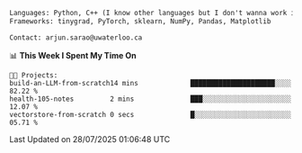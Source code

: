 ```txt
Languages: Python, C++ (I know other languages but I don't wanna work in em)
Frameworks: tinygrad, PyTorch, sklearn, NumPy, Pandas, Matplotlib

Contact: arjun.sarao@uwaterloo.ca
```

<!--START_SECTION:waka-->
📊 **This Week I Spent My Time On** 

```text
🐱‍💻 Projects: 
build-an-LLM-from-scratch14 mins             █████████████████████░░░░   82.22 % 
health-105-notes         2 mins              ███░░░░░░░░░░░░░░░░░░░░░░   12.07 % 
vectorstore-from-scratch 0 secs              █░░░░░░░░░░░░░░░░░░░░░░░░   05.71 % 
```


 Last Updated on 28/07/2025 01:06:48 UTC
<!--END_SECTION:waka-->
